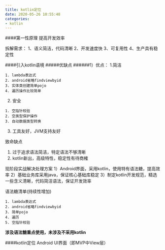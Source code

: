 ```yaml
---
title: kotlin定位
date: 2020-05-26 10:55:48
categories:
- kotlin
---
```

####第一性原理
提高开发效率

拆解需求：
1、语义简洁，代码清晰
2、开发速度快
3、可复用性
4、生产具有稳定性

####引入kotlin语境
#####优缺点
######1）优点：
1.简洁
 ```
1. lambda表达式
2. android省略findviewbyid
3. 实体类创建简单pojo
4. 遍历操作比较简单
```
2. 安全

```
1. 空指针校验
2. 空类型保护操作
3. 自动数据类型转换 
```
3. 工具友好，JVM支持友好

致命缺点
1. 过于追求语法简洁，特定语法不够清晰
2. kotlin新出，高级特性，稳定性有待商榷

现阶段实战解决处理方案
1）Android界面，采用kotlin，使用特有语法糖，提高效率
2）基础业务库采用java，保证核心基础库稳定
3）制定kotlin开发规范，精选一些含义清晰，代码简洁语法，保证开发效率

语法糖清单(持续性增加)
```
1. lambda表达式
2. android省略findviewbyid
3. 简单pojo
4. 遍历
5. 空指针校验
```

**涉及语法糖重点使用，未涉及不采用kotlin**

####kotlin定位
Android UI界面（即MVP中View层）
####
